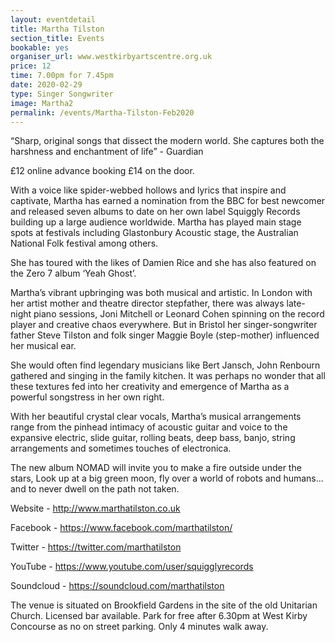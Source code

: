 ```yaml
---
layout: eventdetail
title: Martha Tilston
section_title: Events
bookable: yes
organiser_url: www.westkirbyartscentre.org.uk
price: 12
time: 7.00pm for 7.45pm
date: 2020-02-29
type: Singer Songwriter
image: Martha2
permalink: /events/Martha-Tilston-Feb2020
---
```


“Sharp, original songs that dissect the modern world.
She captures both the harshness and enchantment of life” - Guardian

£12 online advance booking £14 on the door.


With a voice like spider-webbed hollows and lyrics that inspire and captivate, Martha has earned a nomination from the BBC for best newcomer and released seven albums to date on her own label
Squiggly Records building up a large audience worldwide. Martha has played main stage spots at festivals including Glastonbury Acoustic stage, the Australian National Folk festival among others.

She has toured with the likes of Damien Rice and she has also featured on the Zero 7 album ‘Yeah Ghost’.


Martha’s vibrant upbringing was both musical and artistic. In London with her artist mother and theatre director stepfather, there was always late-night piano sessions, Joni Mitchell or Leonard Cohen spinning on the record player and creative chaos everywhere. But in Bristol her singer-songwriter father Steve Tilston and folk singer Maggie Boyle (step-mother) influenced her musical ear.

She would
often find legendary musicians like Bert Jansch, John Renbourn gathered and singing in the family kitchen. It was perhaps no wonder that all these textures fed into her creativity and emergence of Martha as a powerful songstress in her own right.


With her beautiful crystal clear vocals, Martha’s musical arrangements range from the pinhead intimacy of acoustic guitar and voice to the expansive electric, slide guitar, rolling beats, deep bass, banjo, string arrangements and sometimes touches of electronica.


The new album NOMAD will invite you to make a fire outside under the stars, Look up at a big green moon, fly over a world of robots and humans... and to never dwell on the path not taken.

Website - http://www.marthatilston.co.uk

Facebook - https://www.facebook.com/marthatilston/

Twitter - https://twitter.com/marthatilston

YouTube - https://www.youtube.com/user/squigglyrecords

Soundcloud - https://soundcloud.com/marthatilston

The venue is situated on Brookfield Gardens in the site of the old Unitarian Church. Licensed bar available. Park for free after 6.30pm at West Kirby Concourse as no on street parking. Only 4 minutes walk away.
